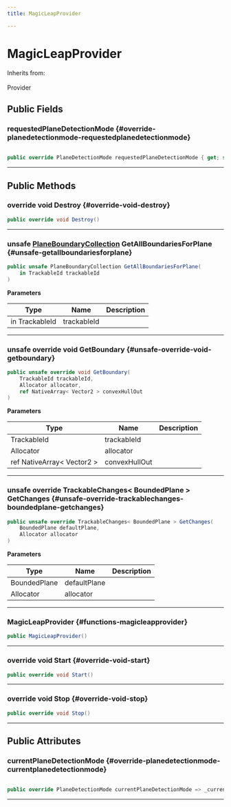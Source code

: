 ```yaml
---
title: MagicLeapProvider

---
```


# MagicLeapProvider







Inherits from: <br></br>Provider




## Public Fields

### requestedPlaneDetectionMode {#override-planedetectionmode-requestedplanedetectionmode}

```csharp

public override PlaneDetectionMode requestedPlaneDetectionMode { get; set; }

```






-----------

## Public Methods

### override void Destroy {#override-void-destroy}

```csharp
public override void Destroy()
```






-----------

### unsafe [PlaneBoundaryCollection](/versioned_docs/version-22-May-2023/unity-api/api/UnityEngine.XR.MagicLeap/PlanesSubsystem/PlaneBoundaryCollection/UnityEngine.XR.MagicLeap.PlanesSubsystem.PlaneBoundaryCollection.md) GetAllBoundariesForPlane {#unsafe-getallboundariesforplane}

```csharp
public unsafe PlaneBoundaryCollection GetAllBoundariesForPlane(
    in TrackableId trackableId
)
```


**Parameters**

| Type | Name  | Description  | 
|--|--|--|
| in TrackableId |trackableId||






-----------

### unsafe override void GetBoundary {#unsafe-override-void-getboundary}

```csharp
public unsafe override void GetBoundary(
    TrackableId trackableId,
    Allocator allocator,
    ref NativeArray< Vector2 > convexHullOut
)
```


**Parameters**

| Type | Name  | Description  | 
|--|--|--|
| TrackableId |trackableId||
| Allocator |allocator||
| ref NativeArray&lt; Vector2 &gt; |convexHullOut||






-----------

### unsafe override TrackableChanges&lt; BoundedPlane &gt; GetChanges {#unsafe-override-trackablechanges-boundedplane-getchanges}

```csharp
public unsafe override TrackableChanges< BoundedPlane > GetChanges(
    BoundedPlane defaultPlane,
    Allocator allocator
)
```


**Parameters**

| Type | Name  | Description  | 
|--|--|--|
| BoundedPlane |defaultPlane||
| Allocator |allocator||






-----------

###  MagicLeapProvider {#functions-magicleapprovider}

```csharp
public MagicLeapProvider()
```






-----------

### override void Start {#override-void-start}

```csharp
public override void Start()
```






-----------

### override void Stop {#override-void-stop}

```csharp
public override void Stop()
```






-----------

## Public Attributes

### currentPlaneDetectionMode {#override-planedetectionmode-currentplanedetectionmode}

```csharp

public override PlaneDetectionMode currentPlaneDetectionMode => _currentPlaneDetectionMode.ToPlaneDetectionMode();

```






-----------


